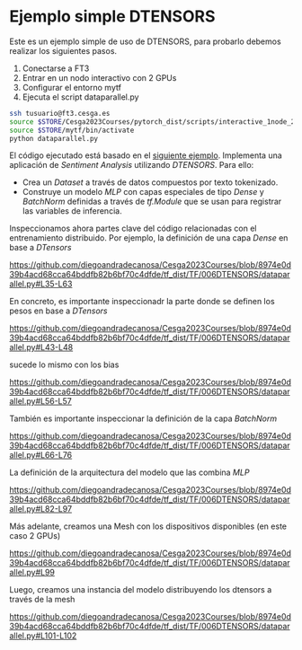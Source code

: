 # Ejemplo simple DTENSORS

Este es un ejemplo simple de uso de DTENSORS, para probarlo debemos realizar los siguientes pasos.

1. Conectarse a FT3
2. Entrar en un nodo interactivo con 2 GPUs
3. Configurar el entorno mytf
4. Ejecuta el script dataparallel.py

```bash
ssh tusuario@ft3.cesga.es
source $STORE/Cesga2023Courses/pytorch_dist/scripts/interactive_1node_2gpus.sh
source $STORE/mytf/bin/activate
python dataparallel.py
```

El código ejecutado está basado en el [siguiente ejemplo](https://www.tensorflow.org/tutorials/distribute/dtensor_ml_tutorial).
Implementa una aplicación de *Sentiment Analysis* utilizando *DTENSORS*. Para ello:
- Crea un *Dataset* a través de datos compuestos por texto tokenizado.
- Construye un modelo *MLP* con capas especiales de tipo *Dense* y *BatchNorm* definidas a través de *tf.Module* que se usan para registrar las variables de inferencia.

Inspeccionamos ahora partes clave del código relacionadas con el entrenamiento distribuido. Por ejemplo, la definición de una capa *Dense*
en base a *DTensors*


https://github.com/diegoandradecanosa/Cesga2023Courses/blob/8974e0d39b4acd68cca64bddfb82b6bf70c4dfde/tf_dist/TF/006DTENSORS/dataparallel.py#L35-L63

En concreto, es importante inspeccionadr la parte donde se definen los pesos en base a *DTensors*

https://github.com/diegoandradecanosa/Cesga2023Courses/blob/8974e0d39b4acd68cca64bddfb82b6bf70c4dfde/tf_dist/TF/006DTENSORS/dataparallel.py#L43-L48

sucede lo mismo con los bias

https://github.com/diegoandradecanosa/Cesga2023Courses/blob/8974e0d39b4acd68cca64bddfb82b6bf70c4dfde/tf_dist/TF/006DTENSORS/dataparallel.py#L56-L57

También es importante inspeccionar la definición de la capa *BatchNorm*

https://github.com/diegoandradecanosa/Cesga2023Courses/blob/8974e0d39b4acd68cca64bddfb82b6bf70c4dfde/tf_dist/TF/006DTENSORS/dataparallel.py#L66-L76

La definición de la arquitectura del modelo que las combina *MLP*

https://github.com/diegoandradecanosa/Cesga2023Courses/blob/8974e0d39b4acd68cca64bddfb82b6bf70c4dfde/tf_dist/TF/006DTENSORS/dataparallel.py#L82-L97


Más adelante, creamos una Mesh con los dispositivos disponibles (en este caso 2 GPUs)

https://github.com/diegoandradecanosa/Cesga2023Courses/blob/8974e0d39b4acd68cca64bddfb82b6bf70c4dfde/tf_dist/TF/006DTENSORS/dataparallel.py#L99

Luego, creamos una instancia del modelo distribuyendo los dtensors a través de la mesh

https://github.com/diegoandradecanosa/Cesga2023Courses/blob/8974e0d39b4acd68cca64bddfb82b6bf70c4dfde/tf_dist/TF/006DTENSORS/dataparallel.py#L101-L102





